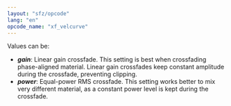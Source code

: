 ```yaml
---
layout: "sfz/opcode"
lang: "en"
opcode_name: "xf_velcurve"
---
```

Values can be:

- ***gain***: Linear gain crossfade. This setting is best when crossfading
            phase-aligned material. Linear gain crossfades keep constant
            amplitude during the crossfade, preventing clipping.
- ***power***: Equal-power RMS crossfade. This setting works better to mix very
            different material, as a constant power level is kept
            during the crossfade.
